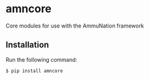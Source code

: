 # amncore
Core modules for use with the AmmuNation framework

## Installation

Run the following command:

    $ pip install amncore